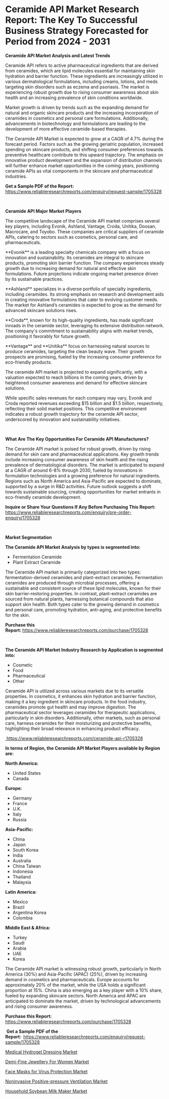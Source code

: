 <p><h1>Ceramide API Market Research Report: The Key To Successful Business Strategy Forecasted for Period from 2024 - 2031</h1></p><p><strong>Ceramide API Market Analysis and Latest Trends</strong></p>
<p><p>Ceramide API refers to active pharmaceutical ingredients that are derived from ceramides, which are lipid molecules essential for maintaining skin hydration and barrier function. These ingredients are increasingly utilized in various dermatological formulations, including creams, lotions, and meds targeting skin disorders such as eczema and psoriasis. The market is experiencing robust growth due to rising consumer awareness about skin health and an increasing prevalence of skin conditions worldwide. </p><p>Market growth is driven by trends such as the expanding demand for natural and organic skincare products and the increasing incorporation of ceramides in cosmetics and personal care formulations. Additionally, advancements in biotechnology and formulations are leading to the development of more effective ceramide-based therapies. </p><p>The Ceramide API Market is expected to grow at a CAGR of 4.7% during the forecast period. Factors such as the growing geriatric population, increased spending on skincare products, and shifting consumer preferences towards preventive healthcare contribute to this upward trajectory. The emphasis on innovative product development and the expansion of distribution channels will further enhance market opportunities in the coming years, positioning ceramide APIs as vital components in the skincare and pharmaceutical industries.</p></p>
<p><strong>Get a Sample PDF of the Report:&nbsp;</strong> <a href="https://www.reliableresearchreports.com/enquiry/request-sample/1705328?utm_campaign=1595&utm_medium=2&utm_source=Github&utm_content=ia&utm_term=21102024&utm_id=ceramide-api">https://www.reliableresearchreports.com/enquiry/request-sample/1705328</a></p>
<p>&nbsp;</p>
<p><strong>Ceramide API Major Market Players</strong></p>
<p><p>The competitive landscape of the Ceramide API market comprises several key players, including Evonik, Ashland, Vantage, Croda, Unitika, Doosan, Macrocare, and Toyobo. These companies are critical suppliers of ceramide APIs, catering to sectors such as cosmetics, personal care, and pharmaceuticals.</p><p>**Evonik** is a leading specialty chemicals company with a focus on innovation and sustainability. Its ceramides are integral to skincare products, promoting skin barrier function. The company experiences steady growth due to increasing demand for natural and effective skin formulations. Future projections indicate ongoing market presence driven by its sustainable practices.</p><p>**Ashland** specializes in a diverse portfolio of specialty ingredients, including ceramides. Its strong emphasis on research and development aids in creating innovative formulations that cater to evolving customer needs. The market for Ashland’s ceramides is expected to grow as the demand for advanced skincare solutions rises. </p><p>**Croda**, known for its high-quality ingredients, has made significant inroads in the ceramide sector, leveraging its extensive distribution network. The company's commitment to sustainability aligns with market trends, positioning it favorably for future growth.</p><p>**Vantage** and **Unitika** focus on harnessing natural sources to produce ceramides, targeting the clean beauty wave. Their growth prospects are promising, fueled by the increasing consumer preference for eco-friendly products.</p><p>The ceramide API market is projected to expand significantly, with a valuation expected to reach billions in the coming years, driven by heightened consumer awareness and demand for effective skincare solutions.</p><p>While specific sales revenues for each company may vary, Evonik and Croda reported revenues exceeding $15 billion and $1.5 billion, respectively, reflecting their solid market positions. This competitive environment indicates a robust growth trajectory for the ceramide API sector, underscored by innovation and sustainability initiatives.</p></p>
<p>&nbsp;</p>
<p><strong>What Are The Key Opportunities For Ceramide API Manufacturers?</strong></p>
<p><p>The Ceramide API market is poised for robust growth, driven by rising demand for skin care and pharmaceutical applications. Key growth trends include increasing consumer awareness of skin health and the rising prevalence of dermatological disorders. The market is anticipated to expand at a CAGR of around 6-8% through 2030, fueled by innovations in formulation technologies and a growing preference for natural ingredients. Regions such as North America and Asia-Pacific are expected to dominate, supported by a surge in R&D activities. Future outlook suggests a shift towards sustainable sourcing, creating opportunities for market entrants in eco-friendly ceramide development.</p></p>
<p><strong>Inquire or Share Your Questions If Any Before Purchasing This Report:</strong> <a href="https://www.reliableresearchreports.com/enquiry/pre-order-enquiry/1705328?utm_campaign=1595&utm_medium=2&utm_source=Github&utm_content=ia&utm_term=21102024&utm_id=ceramide-api">https://www.reliableresearchreports.com/enquiry/pre-order-enquiry/1705328</a></p>
<p>&nbsp;</p>
<p><strong>Market Segmentation</strong></p>
<p><strong>The Ceramide API Market Analysis by types is segmented into:</strong></p>
<p><ul><li>Fermentation Ceramide</li><li>Plant Extract Ceramide</li></ul></p>
<p><p>The Ceramide API market is primarily categorized into two types: fermentation-derived ceramides and plant-extract ceramides. Fermentation ceramides are produced through microbial processes, offering a sustainable and consistent source of these lipid molecules, known for their skin barrier-restoring properties. In contrast, plant-extract ceramides are sourced from natural plants, harnessing botanical compounds that also support skin health. Both types cater to the growing demand in cosmetics and personal care, promoting hydration, anti-aging, and protective benefits for the skin.</p></p>
<p><strong>Purchase this Report:&nbsp;</strong><a href="https://www.reliableresearchreports.com/purchase/1705328?utm_campaign=1595&utm_medium=2&utm_source=Github&utm_content=ia&utm_term=21102024&utm_id=ceramide-api">https://www.reliableresearchreports.com/purchase/1705328</a></p>
<p>&nbsp;</p>
<p><strong>The Ceramide API Market Industry Research by Application is segmented into:</strong></p>
<p><ul><li>Cosmetic</li><li>Food</li><li>Pharmaceutical</li><li>Other</li></ul></p>
<p><p>Ceramide API is utilized across various markets due to its versatile properties. In cosmetics, it enhances skin hydration and barrier function, making it a key ingredient in skincare products. In the food industry, ceramides promote gut health and may improve digestion. The pharmaceutical sector leverages ceramides for therapeutic applications, particularly in skin disorders. Additionally, other markets, such as personal care, harness ceramides for their moisturizing and protective benefits, highlighting their broad relevance in enhancing product efficacy.</p></p>
<p><a href="https://www.reliableresearchreports.com/ceramide-api-r1705328?utm_campaign=1595&utm_medium=2&utm_source=Github&utm_content=ia&utm_term=21102024&utm_id=ceramide-api">&nbsp;https://www.reliableresearchreports.com/ceramide-api-r1705328</a></p>
<p><strong>In terms of Region, the Ceramide API Market Players available by Region are:</strong></p>
<p>
    <p> <strong> North America: </strong>
        <ul>
            <li>United States</li>
            <li>Canada</li>
        </ul>
        </p> 
    <p> <strong> Europe: </strong>
        <ul>
            <li>Germany</li>
            <li>France</li>
            <li>U.K.</li>
            <li>Italy</li>
            <li>Russia</li>
        </ul>
        </p> 
    <p> <strong> Asia-Pacific: </strong>
        <ul>
            <li>China</li>
            <li>Japan</li>
            <li>South Korea</li>
            <li>India</li>
            <li>Australia</li>
            <li>China Taiwan</li>
            <li>Indonesia</li>
            <li>Thailand</li>
            <li>Malaysia</li>
        </ul>
        </p> 
    <p> <strong> Latin America: </strong>
        <ul>
            <li>Mexico</li>
            <li>Brazil</li>
            <li>Argentina Korea</li>
            <li>Colombia</li>
        </ul>
        </p> 
    <p> <strong> Middle East & Africa: </strong>
        <ul>
            <li>Turkey</li>
            <li>Saudi</li>
            <li>Arabia</li>
            <li>UAE</li>
            <li>Korea</li>
        </ul>
    </p>
    </p>
<p><p>The Ceramide API market is witnessing robust growth, particularly in North America (30%) and Asia-Pacific (APAC) (25%), driven by increasing demand in cosmetics and pharmaceuticals. Europe accounts for approximately 20% of the market, while the USA holds a significant proportion at 15%. China is also emerging as a key player with a 10% share, fueled by expanding skincare sectors. North America and APAC are anticipated to dominate the market, driven by technological advancements and rising consumer awareness.</p></p>
<p><strong>Purchase this Report: </strong><a href="https://www.reliableresearchreports.com/purchase/1705328?utm_campaign=1595&utm_medium=2&utm_source=Github&utm_content=ia&utm_term=21102024&utm_id=ceramide-api">https://www.reliableresearchreports.com/purchase/1705328</a></p>
<p>&nbsp;<strong>Get a Sample PDF of the Report:&nbsp;&nbsp;</strong><a href="https://www.reliableresearchreports.com/enquiry/request-sample/1705328?utm_campaign=1595&utm_medium=2&utm_source=Github&utm_content=ia&utm_term=21102024&utm_id=ceramide-api">https://www.reliableresearchreports.com/enquiry/request-sample/1705328</a></p>
<p><strong></strong></p>
<p><p><a href="https://www.linkedin.com/pulse/medical-hydrogel-dressing-market-global-regional-analysis-kdede?utm_campaign=1595&utm_medium=2&utm_source=Github&utm_content=ia&utm_term=21102024&utm_id=ceramide-api">Medical Hydrogel Dressing Market</a></p><p><a href="https://www.linkedin.com/pulse/decoding-demi-fine-jewellery-women-market-signals-growth-xfaof?utm_campaign=1595&utm_medium=2&utm_source=Github&utm_content=ia&utm_term=21102024&utm_id=ceramide-api">Demi-Fine Jewellery For Women Market</a></p><p><a href="https://www.linkedin.com/pulse/face-masks-virus-protection-market-report-product-type-end-g4rwf?utm_campaign=1595&utm_medium=2&utm_source=Github&utm_content=ia&utm_term=21102024&utm_id=ceramide-api">Face Masks for Virus Protection Market</a></p><p><a href="https://www.linkedin.com/pulse/noninvasive-positive-pressure-ventilation-market-evolution-umuie?utm_campaign=1595&utm_medium=2&utm_source=Github&utm_content=ia&utm_term=21102024&utm_id=ceramide-api">Noninvasive Positive-pressure Ventilation Market</a></p><p><a href="https://www.linkedin.com/pulse/household-soybean-milk-maker-market-evolution-regional-adaptations-cccff?utm_campaign=1595&utm_medium=2&utm_source=Github&utm_content=ia&utm_term=21102024&utm_id=ceramide-api">Household Soybean Milk Maker Market</a></p></p>